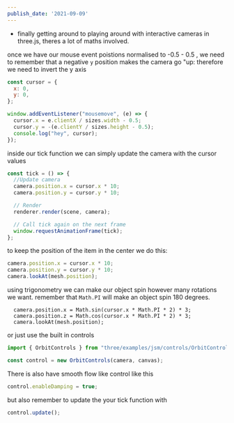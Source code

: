 ```yaml
---
publish_date: '2021-09-09'
---
```


- finally getting around to playing around with interactive cameras in three.js, theres a lot of maths involved.

once we have our mouse event poistions normalised to -0.5 - 0.5 , we need to remember that a negative `y` position makes the camera go "up: therefore we need to invert the y axis

```js
const cursor = {
  x: 0,
  y: 0,
};

window.addEventListener("mousemove", (e) => {
  cursor.x = e.clientX / sizes.width - 0.5;
  cursor.y = -(e.clientY / sizes.height - 0.5);
  console.log("hey", cursor);
});
```

inside our tick function we can simply update the camera with the cursor values

```js
const tick = () => {
  //Update camera
  camera.position.x = cursor.x * 10;
  camera.position.y = cursor.y * 10;

  // Render
  renderer.render(scene, camera);

  // Call tick again on the next frame
  window.requestAnimationFrame(tick);
};
```

to keep the position of the item in the center we do this:

```js
camera.position.x = cursor.x * 10;
camera.position.y = cursor.y * 10;
camera.lookAt(mesh.position);
```

using trigonometry we can make our object spin however many rotations we want. remember that `Math.PI` will make an object spin 180 degrees.

```
  camera.position.x = Math.sin(cursor.x * Math.PI * 2) * 3;
  camera.position.z = Math.cos(cursor.x * Math.PI * 2) * 3;
  camera.lookAt(mesh.position);
```

or just use the built in controls

```js
import { OrbitControls } from "three/examples/jsm/controls/OrbitControls";

const control = new OrbitControls(camera, canvas);
```

There is also have smooth flow like control like this

```js
control.enableDamping = true;
```

but also remember to update the your tick function with

```js
control.update();
```

